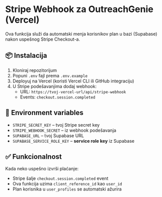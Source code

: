 # Stripe Webhook za OutreachGenie (Vercel)

Ova funkcija služi da automatski menja korisnikov plan u bazi (Supabase) nakon uspešnog Stripe Checkout-a.

## 📦 Instalacija

1. Kloniraj repozitorijum
2. Popuni `.env` fajl prema `.env.example`
3. Deployuj na Vercel (koristi Vercel CLI ili GitHub integraciju)
4. U Stripe podešavanjima dodaj webhook:
   - URL: `https://tvoj-vercel-url/api/stripe-webhook`
   - Events: `checkout.session.completed`

## 🔐 Environment variables

- `STRIPE_SECRET_KEY` – tvoj Stripe secret key
- `STRIPE_WEBHOOK_SECRET` – iz webhook podešavanja
- `SUPABASE_URL` – tvoj Supabase URL
- `SUPABASE_SERVICE_ROLE_KEY` – **service role key** iz Supabase

## ✅ Funkcionalnost

Kada neko uspešno izvrši plaćanje:
- Stripe šalje `checkout.session.completed` event
- Ova funkcija uzima `client_reference_id` kao `user_id`
- Plan korisnika u `user_profiles` se automatski ažurira
